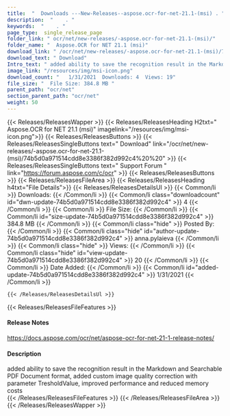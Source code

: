 ```yaml
---
title:  "  Downloads ---New-Releases--aspose.ocr-for-net-21.1-(msi) . " 
description:  "    . " 
keywords:  "    . " 
page_type:  single_release_page
folder_link: " ocr/net/new-releases/-aspose.ocr-for-net-21.1-(msi)/"
folder_name: "  Aspose.OCR for NET 21.1 (msi)"
download_link: " /ocr/net/new-releases/-aspose.ocr-for-net-21.1-(msi)/74b5d0a971514cdd8e3386f382d992c4"
download_text: " Download"
Intro_text: " added ability to save the recognition result in the Markdown and Searchable PDF ..."
image_link: "/resources/img/msi-icon.png"
download_count: "   1/31/2021  Downloads: 4  Views: 19"
file_size: "  File Size: 384.8 MB "
parent_path: "ocr/net"
section_parent_path: "ocr/net"
weight: 50 
---
```


{{< Releases/ReleasesWapper >}}
  {{< Releases/ReleasesHeading H2txt="  Aspose.OCR for NET 21.1 (msi)" imagelink="/resources/img/msi-icon.png">}}
  {{< Releases/ReleasesButtons >}}
    {{< Releases/ReleasesSingleButtons text=" Download" link="/ocr/net/new-releases/-aspose.ocr-for-net-21.1-(msi)/74b5d0a971514cdd8e3386f382d992c4%20%20" >}}
    {{< Releases/ReleasesSingleButtons text=" Support Forum " link="https://forum.aspose.com/c/ocr" >}}
  {{< Releases/ReleasesButtons >}}
  {{< Releases/ReleasesFileArea >}}
    {{< Releases/ReleasesHeading h4txt="File Details">}}
    {{< Releases/ReleasesDetailsUl >}}
            {{< Common/li  >}} Downloads: {{< /Common/li >}} 
      {{< Common/li class="downloadcount" id="dwn-update-74b5d0a971514cdd8e3386f382d992c4" >}} 4 {{< /Common/li >}} 
      {{< Common/li  >}} File Size: {{< /Common/li >}} 
      {{< Common/li id="size-update-74b5d0a971514cdd8e3386f382d992c4" >}} 384.8 MB {{< /Common/li >}} 
      {{< Common/li  class="hide" >}} Posted By: {{< /Common/li >}} 
      {{< Common/li class="hide" id="author-update-74b5d0a971514cdd8e3386f382d992c4" >}} anna.pylaieva {{< /Common/li >}} 
      {{< Common/li class="hide"  >}} Views: {{< /Common/li >}} 
      {{< Common/li class="hide" id="view-update-74b5d0a971514cdd8e3386f382d992c4" >}} 20 {{< /Common/li >}} 
      {{< Common/li  >}} Date Added: {{< /Common/li >}} 
      {{< Common/li id="added-update-74b5d0a971514cdd8e3386f382d992c4" >}} 1/31/2021 {{< /Common/li >}} 

    {{< /Releases/ReleasesDetailsUl >}}

  {{< Releases/ReleasesFileFeatures >}}
      <h4>Release Notes</h4><div><a href="https://docs.aspose.com/ocr/net/aspose-ocr-for-net-21-1-release-notes/">https://docs.aspose.com/ocr/net/aspose-ocr-for-net-21-1-release-notes/</a></div><h4>Description</h4><div class="HTMLDescription">added ability to save the recognition result in the Markdown and Searchable PDF Document format, added custom image quality correction with parameter TresholdValue, improved performance and reduced memory costs</div>
  {{< /Releases/ReleasesFileFeatures >}}
 {{< /Releases/ReleasesFileArea >}}
{{< /Releases/ReleasesWapper >}}


